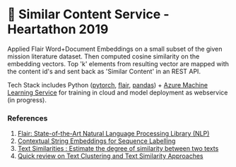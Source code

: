 # 📑 Similar Content Service - Heartathon 2019

Applied Flair Word+Document Embeddings on a small subset of the given mission literature dataset. Then computed cosine similarity on the embedding vectors. Top 'k' elements from resulting vector are mapped with the content id's and sent back as 'Similar Content' in an REST API.

Tech Stack includes Python ([pytorch](https://github.com/pytorch/pytorch), [flair](https://github.com/zalandoresearch/flair), [pandas](https://github.com/pandas-dev/pandas)) + [Azure Machine Learning Service](https://azure.microsoft.com/en-gb/services/machine-learning-service/) for training in cloud and model deployment as webservice (in progress).

### References

1. [Flair: State-of-the-Art Natural Language Processing Library (NLP)](https://www.aclweb.org/anthology/N19-4010)
2. [Contextual String Embeddings for Sequence Labelling](https://alanakbik.github.io/papers/coling2018.pdf)
3. [Text Similarities : Estimate the degree of similarity between two texts](https://medium.com/@adriensieg/text-similarities-da019229c894)
4. [Quick review on Text Clustering and Text Similarity Approaches](http://www.lumenai.fr/blog/quick-review-on-text-clustering-and-text-similarity-approaches)


